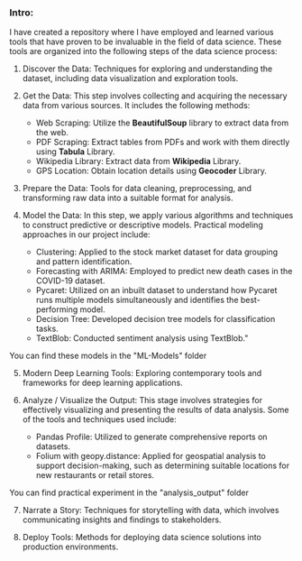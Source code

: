 ### Intro:

I have created a repository where I have employed and learned various tools that have proven to be invaluable in the field of data science. These tools are organized into the following steps of the data science process:

1. Discover the Data: Techniques for exploring and understanding the dataset, including data visualization and exploration tools.

2. Get the Data: This step involves collecting and acquiring the necessary data from various sources. It includes the following methods:

    *   Web Scraping: Utilize the **BeautifulSoup** library to extract data from the web.
    *   PDF Scraping: Extract tables from PDFs and work with them directly using **Tabula** Library.
    *   Wikipedia Library: Extract data from **Wikipedia** Library.
    *   GPS Location: Obtain location details using **Geocoder** Library.

3. Prepare the Data: Tools for data cleaning, preprocessing, and transforming raw data into a suitable format for analysis.

4. Model the Data: In this step, we apply various algorithms and techniques to construct predictive or descriptive models. Practical modeling approaches in our project include:

    *   Clustering: Applied to the stock market dataset for data grouping and pattern identification.
    *   Forecasting with ARIMA: Employed to predict new death cases in the COVID-19 dataset.
    *   Pycaret: Utilized on an inbuilt dataset to understand how Pycaret runs multiple models simultaneously and identifies the best-performing model.
    *   Decision Tree: Developed decision tree models for classification tasks.
    *   TextBlob: Conducted sentiment analysis using TextBlob."

You can find these models in the "ML-Models" folder


5. Modern Deep Learning Tools: Exploring contemporary tools and frameworks for deep learning applications.

6. Analyze / Visualize the Output: This stage involves strategies for effectively visualizing and presenting the results of data analysis. Some of the tools and techniques used include:

    *   Pandas Profile: Utilized to generate comprehensive reports on datasets.
    *   Folium with geopy.distance: Applied for geospatial analysis to support decision-making, such as determining suitable locations for new restaurants or retail stores.

You can find practical experiment in the "analysis_output" folder


7. Narrate a Story: Techniques for storytelling with data, which involves communicating insights and findings to stakeholders.



8. Deploy Tools: Methods for deploying data science solutions into production environments.






